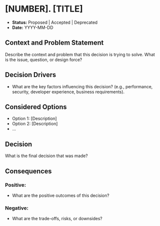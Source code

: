 # [NUMBER]. [TITLE]

*   **Status:** Proposed | Accepted | Deprecated
*   **Date:** YYYY-MM-DD

## Context and Problem Statement

Describe the context and problem that this decision is trying to solve. What is the issue, question, or design force?

## Decision Drivers

*   What are the key factors influencing this decision? (e.g., performance, security, developer experience, business requirements).

## Considered Options

*   Option 1: [Description]
*   Option 2: [Description]
*   ...

## Decision

What is the final decision that was made?

## Consequences

### Positive:

*   What are the positive outcomes of this decision?

### Negative:

*   What are the trade-offs, risks, or downsides?